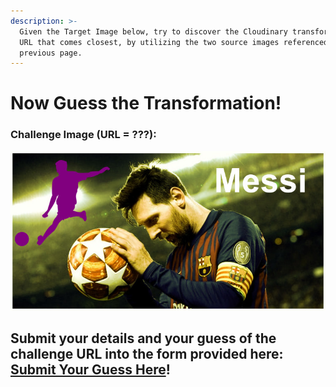 ```yaml
---
description: >-
  Given the Target Image below, try to discover the Cloudinary transformation
  URL that comes closest, by utilizing the two source images referenced in the
  previous page.
---
```


# Now Guess the Transformation!

### Challenge Image \(**URL = ???**\):

![](.gitbook/assets/messi-2-4.jpg)

## Submit your details and your guess of the challenge URL into the form provided here: [Submit Your Guess Here](https://docs.google.com/forms/d/e/1FAIpQLScHtLKmc8oyPaGZhTtNyONNOTbGzlfnksj2JjSnLwWF_GGKlw/viewform)!

